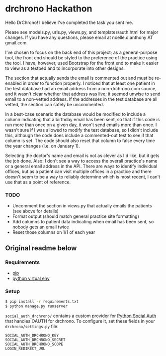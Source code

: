 # drchrono Hackathon

Hello DrChrono! I believe I've completed the task you sent me.

Please see models.py, urls.py, views.py, and templates/auth.html for major changes. If you have any questions, please email at noelle.d.anthony AT gmail.com.

I've chosen to focus on the back end of this project; as a general-purpose tool, the front end should be styled to the preference of the practice using the tool. I have, however, used Bootstrap for the front end to make it easier to view as a testbed and to incorporate into other designs.

The section that actually sends the email is commented out and must be re-enabled in order to function properly. I noticed that at least one patient in the test database had an email address from a non-drchrono.com source, and it wasn't clear whether that address was live; it seemed unwise to send email to a non-vetted address. If the addresses in the test database are all vetted, the section can safely be uncommented.

In a best-case scenario the database would be modified to include a column indicating that a birthday email has been sent, so that if this code is run more than once on a given day, it won't send emails more than once. I wasn't sure if I was allowed to modify the test database, so I didn't include this, although the code does include a commented-out test to see if that column is set. The code should also reset that column to false every time the year changes (i.e. on January 1).

Selecting the doctor's name and email is not as clever as I'd like, but it gets the job done. Also: I don't see a way to access the overall practice's name or a general email address in the API. There are ways to identify individual offices, but as a patient can visit multiple offices in a practice and there doesn't seem to be a way to reliably determine which is most recent, I can't use that as a point of reference.

### TODO
- Uncomment the section in views.py that actually emails the patients (see above for details)
- Format output (should match general practice site formatting)
- Add columns to patient data indicating when email has been sent, so nobody gets an email twice
- Reset those columns on 1/1 of each year

## Original readme below

### Requirements
- [pip](https://pip.pypa.io/en/stable/)
- [python virtual env](https://packaging.python.org/installing/#creating-and-using-virtual-environments)

### Setup
``` bash
$ pip install -r requirements.txt
$ python manage.py runserver
```

`social_auth_drchrono/` contains a custom provider for [Python Social Auth](http://psa.matiasaguirre.net/) that handles OAUTH for drchrono. To configure it, set these fields in your `drchrono/settings.py` file:

```
SOCIAL_AUTH_DRCHRONO_KEY
SOCIAL_AUTH_DRCHRONO_SECRET
SOCIAL_AUTH_DRCHRONO_SCOPE
LOGIN_REDIRECT_URL
```
